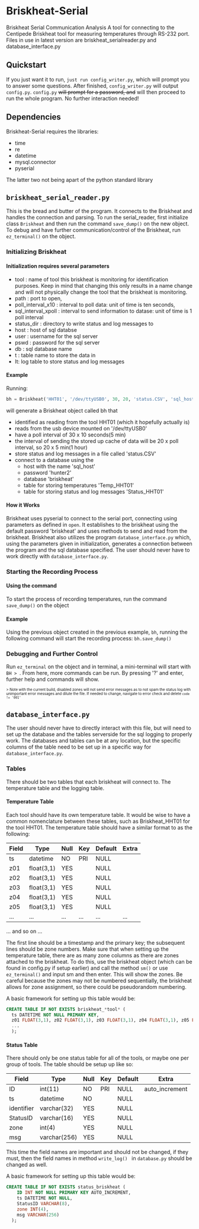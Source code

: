 # Briskheat-Serial
Briskheat Serial Communication Analysis
A tool for connecting to the Centipede Briskheat tool for measuring temperatures through RS-232 port. 
Files in use in latest version are briskheat_serialreader.py and database_interface.py

## Quickstart
If you just want it to run, ```just run config_writer.py```, which will prompt you to answer some questions. After finished, ```config_writer.py``` will output ```config.py```. ```config.py``` ~~will prompt for a password, and~~ will then proceed to run the whole program. No further interaction needed!

## Dependencies
Briskheat-Serial requires the libraries:
- time
- re
- datetime
- mysql.connector
- pyserial

The latter two not being apart of the python standard library

## ```briskheat_serial_reader.py```
This is the bread and butter of the program. It connects to the Briskheat and handles the connection and parsing.
To run the serial_reader, first initialize class ```Briskheat``` and then run the command ```save_dump()``` on the new object.
To debug and have further communication/control of the Briskheat, run ```ez_terminal()``` on the object.

### Initializing Briskheat
#### Initialization requires several parameters
- tool : name of tool this briskheat is monitoring for identification purposes. Keep in mind that changing this only results in a name change and will not physically change the tool that the briskheat is monitoring.
- path : port to open,
- poll_interval_x10 : interval to poll data: unit of time is ten seconds,
- sql_interval_xpoll : interval to send information to datase: unit of time is 1 poll interval
- status_dir : directory to write status and log messages to
- host : host of sql databse
- user : username for the sql server
- pswd : password for the sql server
- db : sql database name
- t : table name to store the data in
- lt: log table to store status and log messages

#### Example
Running: 
```python
bh = Briskheat('HHT01', '/dev/ttyUSB0', 30, 20, 'status.CSV', 'sql_host', 'user1', 'hunter2', 'briskheat', 'Temp_HHT01', 'Status_HHT01')
```
will generate a Briskheat object called bh that
- identified as reading from the tool HHT01 (which it hopefully actually is)
- reads from the usb device mounted on '/dev/ttyUSB0'
- have a poll interval of 30 x 10 seconds(5 min)
- the interval of sending the stored up cache of data will be 20 x poll interval, so 20 x 5 min(1 hour)
- store status and log messages in a file called 'status.CSV'
- connect to a database using the
  - host with the name 'sql_host'
  - password 'hunter2'
  - database 'briskheat'
  - table for storing temperatures 'Temp_HHT01'
  - table for storing status and log messages 'Status_HHT01'
  
#### How it Works
Briskheat uses pyserial to connect to the serial port, connecting using parameters as defined in ```open```. It establishes to the briskheat using the default password 'briskheat' and uses methods to send and read from the briskheat.
Briskheat also utilizes the program ```database_interface.py``` which, using the parameters given in initialization, generates a connection between the program and the sql database specified. The user should never have to work directly with ```database_interface.py```.
  
### Starting the Recording Process
#### Using the command
To start the process of recording temperatures, run the command ```save_dump()``` on the object
#### Example
Using the previous object created in the previous example, ```bh```, running the following command will start the recording process:
```bh.save_dump()```

### Debugging and Further Control
Run ```ez_terminal``` on the object and in terminal, a mini-terminal will start with ```BH > ```. From here, more commands can be run. By pressing '?' and enter, further help and commands will show.

<sub><sup>> Note with the current build, disabled zones will not send error messages as to not spam the status log with unimportant error messages and dilute the file. If needed to change, navigate to error check and delete ```code != '001'```</sup></sub>

## ```database_interface.py```
The user should never have to directly interact with this file, but will need to set up the database and the tables serverside for the sql logging to properly work. The databases and tables can be at any location, but the specific columns of the table need to be set up in a specific way for ```database_interface.py```.

### Tables
There should be two tables that each briskheat will connect to. The temperature table and the logging table.

#### Temperature Table
Each tool should have its own temperature table. It would be wise to have a common nomenclature between these tables, such as Briskheat_HHT01 for the tool HHT01. The temperature table should have a similar format to as the following:

| Field | Type       | Null | Key | Default | Extra |
| --- | --- | --- | --- | --- | --- |
| ts    | datetime   | NO   | PRI | NULL    |       |
| z01   | float(3,1) | YES  |     | NULL    |       |
| z02   | float(3,1) | YES  |     | NULL    |       |
| z03   | float(3,1) | YES  |     | NULL    |       |
| z04   | float(3,1) | YES  |     | NULL    |       |
| z05   | float(3,1) | YES  |     | NULL    |       |
| ... | ... | ... | ... | ... | ...|

... and so on ...

The first line should be a timestamp and the primary key; the subsequent lines should be zone numbers. Make sure that when setting up the temperature table, there are as many zone columns as there are zones attached to the briskheat. To do this, use the briskheat object (which can be found in config.py if setup earlier) and call the method ```sm()``` or use ```ez_terminal()``` and input sm and then enter. This will show the zones. Be careful because the zones may not be numbered sequentially, the briskheat allows for zone assignment, so there could be pseudorandom numbering.

A basic framework for setting up this table would be:
```sql
CREATE TABLE IF NOT EXISTS briskheat_*tool* (
  ts DATETIME NOT NULL PRIMARY KEY,
  z01 FLOAT(3,1), z02 FLOAT(3,1), z03 FLOAT(3,1), z04 FLOAT(3,1), z05 FLOAT(3,1),
  ...
  );
 ```

#### Status Table
There should only be one status table for all of the tools, or maybe one per group of tools. The table should be setup up like so:

| Field      | Type         | Null | Key | Default | Extra          |
|----------- | ------------ | ---- | --- | ------- | -------------- |
| ID         | int(11)      | NO   | PRI | NULL    | auto_increment |
| ts         | datetime     | NO   |     | NULL    |                |
| identifier | varchar(32)  | YES  |     | NULL    |                |
| StatusID   | varchar(16)  | YES  |     | NULL    |                |
| zone       | int(4)       | YES  |     | NULL    |                |
| msg        | varchar(256) | YES  |     | NULL    |                |

This time the field names are important and should not be changed, if they must, then the field names in method ```write_log() ``` in ```database.py``` should be changed as well.

A basic framework for setting up this table would be:
```sql
CREATE TABLE IF NOT EXISTS status_briskheat (
	ID INT NOT NULL PRIMARY KEY AUTO_INCREMENT,
	ts DATETIME NOT NULL,
	StatusID VARCHAR(8),
	zone INT(4),
	msg VARCHAR(256)
  );
 ```
